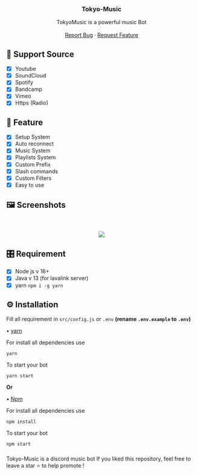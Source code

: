 
  </a>

  <h3 align="center">Tokyo-Music</h3>

  <p align="center">
    TokyoMusic is  a powerful music Bot
    <br />
    <br />
    <a href="https://discord.gg/s7SeG7jQXQ">Report Bug</a>
    ·
    <a href="https://discord.gg/s7SeG7jQXQ">Request Feature</a>
  </p>
</p>
<!-- ABOUT THE PROJECT -->


## 🎵 Support Source
- [x] Youtube
- [x] SoundCloud
- [x] Spotify
- [x] Bandcamp
- [x] Vimeo
- [x] Https (Radio)
## 🌟 Feature
- [x] Setup System
- [X] Auto reconnect 
- [x] Music System
- [x] Playlists System
- [x] Custom Prefix
- [x] Slash commands
- [x] Custom Filters
- [x] Easy to use
## 🖼️ Screenshots
<br />
<p align="center">
  <a href="https://github.com/">
    <img src="https://media.discordapp.net/attachments/1158626922604015636/1158995691906027610/Screenshot_2023-10-04-13-14-57-787_com.discord.jpg?ex=651e465a&is=651cf4da&hm=b60f68812d925a049c68c55e86c91aa8c9094bc47e955e34bd03ec225d452d0f&">
  </a>
</p>

## 🎛️ Requirement
- [x] Node js v 16+
- [x] Java v 13 (for lavalink server)
- [x] yarn  `npm i -g yarn `
## ⚙️ Installation 
Fill all requirement in `src/config.js` or `.env` **(rename `.env.example` to `.env`)**

• [yarn](https://yarnpkg.com/)

For install all dependencies use
```
yarn
```
To start your bot 
```
yarn start
```
**Or**

• [Npm](https://www.npmjs.com/)

For install all dependencies use
```
npm install
```
To start your bot 
```
npm start
```
###
Tokyo-Music is a discord music bot 
If you liked this repository, feel free to leave a star ⭐ to help promote !
